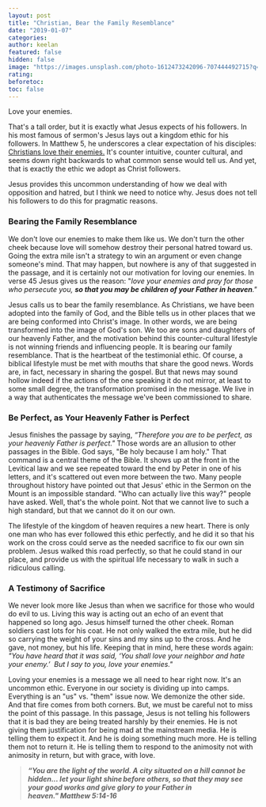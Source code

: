 ```yaml
---
layout: post
title: "Christian, Bear the Family Resemblance"
date: "2019-01-07"
categories:
author: keelan
featured: false
hidden: false
image: "https://images.unsplash.com/photo-1612473242096-707444492715?q=80&w=1931&auto=format&fit=crop&ixlib=rb-4.0.3&ixid=M3wxMjA3fDB8MHxwaG90by1wYWdlfHx8fGVufDB8fHx8fA%3D%3D"
rating:
beforetoc:
toc: false
---
```


Love your enemies.

That's a tall order, but it is exactly what Jesus expects of his followers. In his most famous of sermon's Jesus lays out a kingdom ethic for his followers. In Matthew 5, he underscores a clear expectation of his disciples: [Christians love their enemies.](https://blog.keelancook.com/2018/08/but-i-tell-you-love-your-enemies.html) It's counter intuitive, counter cultural, and seems down right backwards to what common sense would tell us. And yet, that is exactly the ethic we adopt as Christ followers.

Jesus provides this uncommon understanding of how we deal with opposition and hatred, but I think we need to notice why. Jesus does not tell his followers to do this for pragmatic reasons.

### Bearing the Family Resemblance

We don't love our enemies to make them like us. We don't turn the other cheek because love will somehow destroy their personal hatred toward us. Going the extra mile isn't a strategy to win an argument or even change someone's mind. That may happen, but nowhere is any of that suggested in the passage, and it is certainly not our motivation for loving our enemies. In verse 45 Jesus gives us the reason: "_love your enemies and pray for those who persecute you,_ **_so that you may be children of your Father in heaven_**_."_

Jesus calls us to bear the family resemblance. As Christians, we have been adopted into the family of God, and the Bible tells us in other places that we are being conformed into Christ's image. In other words, we are being transformed into the image of God's son. We too are sons and daughters of our heavenly Father, and the motivation behind this counter-cultural lifestyle is not winning friends and influencing people. It is bearing our family resemblance. That is the heartbeat of the testimonial ethic. Of course, a biblical lifestyle must be met with mouths that share the good news. Words are, in fact, necessary in sharing the gospel. But that news may sound hollow indeed if the actions of the one speaking it do not mirror, at least to some small degree, the transformation promised in the message. We live in a way that authenticates the message we've been commissioned to share.

### Be Perfect, as Your Heavenly Father is Perfect

Jesus finishes the passage by saying, _“Therefore ﻿you are to be perfect, as your heavenly Father is perfect."_ Those words are an allusion to other passages in the Bible. God says, "Be holy because I am holy." That command is a central theme of the Bible. It shows up at the front in the Levitical law and we see repeated toward the end by Peter in one of his letters, and it's scattered out even more between the two. Many people throughout history have pointed out that Jesus' ethic in the Sermon on the Mount is an impossible standard. "Who can actually live this way?" people have asked. Well, that's the whole point. Not that we cannot live to such a high standard, but that we cannot do it on our own.

The lifestyle of the kingdom of heaven requires a new heart. There is only one man who has ever followed this ethic perfectly, and he did it so that his work on the cross could serve as the needed sacrifice to fix our own sin problem. Jesus walked this road perfectly, so that he could stand in our place, and provide us with the spiritual life necessary to walk in such a ridiculous calling.

### A Testimony of Sacrifice

We never look more like Jesus than when we sacrifice for those who would do evil to us. Living this way is acting out an echo of an event that happened so long ago. Jesus himself turned the other cheek. Roman soldiers cast lots for his coat. He not only walked the extra mile, but he did so carrying the weight of your sins and my sins up to the cross. And he gave, not money, but his life. Keeping that in mind, here these words again: _"You have heard that it was said, ‘You shall love your neighbor and hate your enemy.’  But I say to you, love your enemies."_

Loving your enemies is a message we all need to hear right now. It's an uncommon ethic. Everyone in our society is dividing up into camps. Everything is an "us" vs. "them" issue now. We demonize the other side. And that fire comes from both corners. But, we must be careful not to miss the point of this passage. In this passage, Jesus is not telling his followers that it is bad they are being treated harshly by their enemies. He is not giving them justification for being mad at the mainstream media. He is telling them to expect it. And he is doing something much more. He is telling them not to return it. He is telling them to respond to the animosity not with animosity in return, but with grace, with love.

> **_“You are the light of the world. A city situated on a hill cannot be hidden... let your light shine before others, so that they may see your good works and give glory to your Father in heaven." Matthew 5:14-16_**
